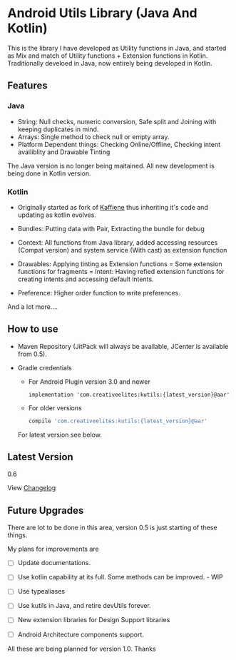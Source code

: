 # Android Utils Library (Java And Kotlin)
This is the library I have developed as Utility functions in Java, and started as Mix and match of Utility functions + Extension functions in Kotlin. Traditionally develoed in Java, now entirely being developed in Kotlin.

## Features
### Java 
- String: Null checks, numeric conversion, Safe split and Joining with keeping duplicates in mind.
- Arrays: Single method to check null or empty array.
- Platform Dependent things: Checking Online/Offline, Checking intent availiblity and Drawable Tinting 

The Java version is no longer being maitained. All new development is being done in Kotlin version.

### Kotlin
- Originally started as fork of [Kaffiene](https://github.com/ragunathjawahar/kaffeine) thus inheriting it's code and updating as kotlin evolves.
    
- Bundles: Putting data with Pair, Extracting the bundle for debug
- Context: All functions from Java library, added accessing resources (Compat version) and system service (With cast) as extension function 
- Drawables: Applying tinting as Extension functions
= Some extension functions for fragments
= Intent: Having refied extension functions for creating intents and accessing default intents.
- Preference: Higher order function to write preferences.

And a lot more....

## How to use
- Maven Repository (JitPack will always be available, JCenter is available from 0.5).

- Gradle credentials 
    - For Android Plugin version 3.0 and newer
        ```goovy
        implementation 'com.creativeelites:kutils:{latest_version}@aar'
        ```
    - For older versions
        ```Groovy
        compile 'com.creativeelites:kutils:{latest_version}@aar'
        ```
    
    For latest version see below.
    
## Latest Version
0.6

View [Changelog](changelog.md)

## Future Upgrades 
There are lot to be done in this area, version 0.5 is just starting of these things.

My plans for improvements are
- [ ] Update documentations.
- [ ] Use kotlin capability at its full. Some methods can be improved. - WIP
- [ ] Use typealiases
- [ ] Use kutils in Java, and retire devUtils forever.
- [ ] New extension libraries for Design Support libraries
- [ ] Android Architecture components support.


All these are being planned for version 1.0. Thanks